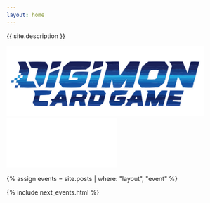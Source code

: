 ```yaml
---
layout: home
---
```


<div class="group">
  <p class="description">{{ site.description }}</p>
</div>

<div class="group games">
  <a href="/digimon">
    <img src="/images/logo_digimon.svg" width="450">
  </a>

  <a href="/gundam">
    <img src="/images/logo_gundam.png" width="250">
  </a>
</div>

{% assign events = site.posts | where: "layout", "event" %}

{% include next_events.html %}
